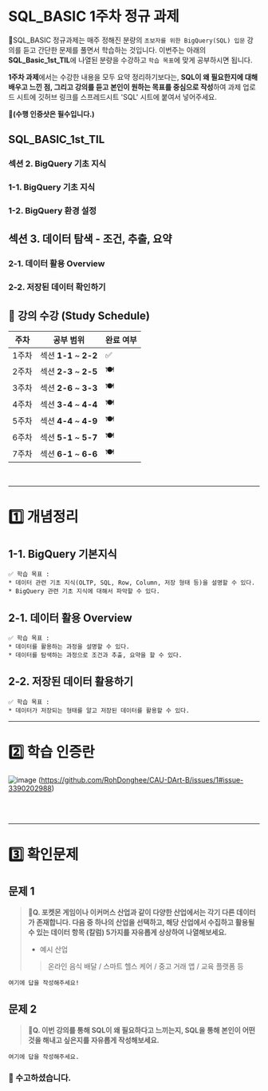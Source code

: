 
# SQL_BASIC 1주차 정규 과제 

📌SQL_BASIC 정규과제는 매주 정해진 분량의 `초보자를 위한 BigQuery(SQL) 입문` 강의를 듣고 간단한 문제를 풀면서 학습하는 것입니다. 이번주는 아래의 **SQL_Basic_1st_TIL**에 나열된 분량을 수강하고 `학습 목표`에 맞게 공부하시면 됩니다.

**1주차 과제**에서는 수강한 내용을 모두 요약 정리하기보다는, **SQL이 왜 필요한지에 대해 배우고 느낀 점, 그리고 강의를 듣고 본인이 원하는 목표를 중심으로 작성**하여 과제 업로드 시트에 깃허브 링크를 스프레드시트 'SQL' 시트에 붙여서 넣어주세요. 

**👀(수행 인증샷은 필수입니다.)** 

## SQL_BASIC_1st_TIL

### 섹션 2. BigQuery 기초 지식

### 1-1. BigQuery 기초 지식

### 1-2. BigQuery 환경 설정

## 섹션 3. 데이터 탐색 - 조건, 추출, 요약

### 2-1. 데이터 활용 Overview 

### 2-2. 저장된 데이터 확인하기

## 🏁 강의 수강 (Study Schedule)

| 주차  | 공부 범위              | 완료 여부 |
| ----- | ---------------------- | --------- |
| 1주차 | 섹션 **1-1** ~ **2-2** | ✅         |
| 2주차 | 섹션 **2-3** ~ **2-5** | 🍽️         |
| 3주차 | 섹션 **2-6** ~ **3-3** | 🍽️         |
| 4주차 | 섹션 **3-4** ~ **4-4** | 🍽️         |
| 5주차 | 섹션 **4-4** ~ **4-9** | 🍽️         |
| 6주차 | 섹션 **5-1** ~ **5-7** | 🍽️         |
| 7주차 | 섹션 **6-1** ~ **6-6** | 🍽️         |


<br>

<!-- 여기까진 그대로 둬 주세요-->

---

# 1️⃣ 개념정리 
<!-- 강의 수강 이후에 아래의 학습 목표에 맞게 개념을 자유롭게 정리해주세요.-->
## 1-1. BigQuery 기본지식

~~~
✅ 학습 목표 :
* 데이터 관련 기초 지식(OLTP, SQL, Row, Column, 저장 형태 등)을 설명할 수 있다. 
* BigQuery 관련 기초 지식에 대해서 파악할 수 있다. 
~~~

<!-- 새롭게 배운 내용을 자유롭게 정리해주세요.-->



## 2-1. 데이터 활용 Overview

~~~
✅ 학습 목표 :
* 데이터를 활용하는 과정을 설명할 수 있다.
* 데이터를 탐색하는 과정으로 조건과 추출, 요약을 할 수 있다. 
~~~

<!-- 새롭게 배운 내용을 자유롭게 정리해주세요.-->



## 2-2. 저장된 데이터 활용하기

~~~
✅ 학습 목표 :
* 데이터가 저장되는 형태를 알고 저장된 데이터를 활용할 수 있다. 
~~~



<!-- 새롭게 배운 내용을 자유롭게 정리해주세요.-->

---
# 2️⃣ 학습 인증란
![image](https://user-images.githubusercontent.com/51365114/119627750-716f3100-be47-11eb-8e83-686b23c2c161.png)
(https://github.com/RohDonghee/CAU-DArt-B/issues/1#issue-3390202988)


<br>
<br>

---

# 3️⃣ 확인문제

## 문제 1

> **🧚Q. 포켓몬 게임이나 이커머스 산업과 같이 다양한 산업에서는 각기 다른 데이터가 존재합니다. 다음 중 하나의 산업을 선택하고, 해당 산업에서 수집하고 활용될 수 있는 데이터 항목 (칼럼) 5가지를 자유롭게 상상하여 나열해보세요.**
>
> - 예시 산업 
>
> >  온라인 음식 배달 / 스마트 헬스 케어 / 중고 거래 앱 / 교육 플랫폼 등 

<!--현실과 데이터 분석의 연결 고리를 상상하고, 데이터를 저장하는 형태를 활용하는 문제입니다. -->

<!--학습한 개념을 활용하여 자유롭게 설명해 보세요. 구체적인 예시를 들어 설명하면 더욱 좋습니다.-->

~~~
여기에 답을 작성해주세요!
~~~



## 문제 2

> **🧚Q. 이번 강의를 통해 SQL이 왜 필요하다고 느끼는지, SQL을 통해 본인이 어떤 것을 해내고 싶은지를 자유롭게 작성해보세요.**

~~~
여기에 답을 작성해주세요.
~~~



### 🎉 수고하셨습니다.







